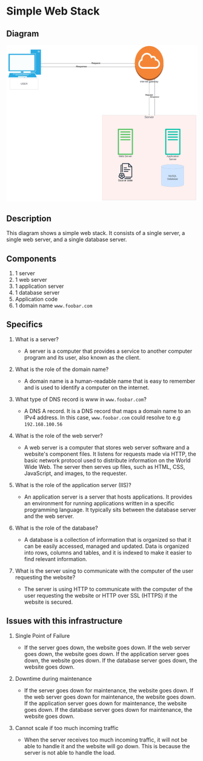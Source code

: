 # Simple Web Stack

## Diagram

![Simple Web Stack](simple_web_stack.jpeg)

## Description

This diagram shows a simple web stack. It consists of a single server, a single web server, and a single database server.

## Components

1. 1 server
2. 1 web server
3. 1 application server
4. 1 database server
5. Application code
6. 1 domain name `www.foobar.com`

## Specifics

1. What is a server?
    * A server is a computer that provides a service to another computer program and its user, also known as the client.

2. What is the role of the domain name?
    * A domain name is a human-readable name that is easy to remember and is used to identify a computer on the internet.

3. What type of DNS record is www in `www.foobar.com`?
    * A DNS A record. It is a DNS record that maps a domain name to an IPv4 address. In this case, `www.foobar.com` could resolve to e.g `192.168.100.56`

4. What is the role of the web server?
    * A web server is a computer that stores web server software and a website's component files. It listens for requests made via HTTP, the basic network protocol used to distribute information on the World Wide Web. The server then serves up files, such as HTML, CSS, JavaScript, and images, to the requester.

5. What is the role of the application server (IIS)?
    * An application server is a server that hosts applications. It provides an environment for running applications written in a specific programming language. It typically sits between the database server and the web server.

6. What is the role of the database?
    * A database is a collection of information that is organized so that it can be easily accessed, managed and updated. Data is organized into rows, columns and tables, and it is indexed to make it easier to find relevant information.

7. What is the server using to communicate with the computer of the user requesting the website?
    * The server is using HTTP to communicate with the computer of the user requesting the website or HTTP over SSL (HTTPS) if the website is secured.

## Issues with this infrastructure

1. Single Point of Failure
    * If the server goes down, the website goes down. If the web server goes down, the website goes down. If the application server goes down, the website goes down. If the database server goes down, the website goes down.

2. Downtime during maintenance
    * If the server goes down for maintenance, the website goes down. If the web server goes down for maintenance, the website goes down. If the application server goes down for maintenance, the website goes down. If the database server goes down for maintenance, the website goes down.

3. Cannot scale if too much incoming traffic
    * When the server receives too much incoming traffic, it will not be able to handle it and the website will go down. This is because the server is not able to handle the load.
